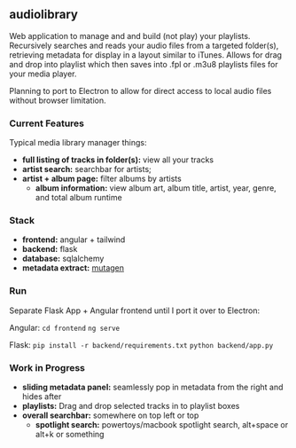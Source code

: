 ## audiolibrary

Web application to manage and and build (not play) your playlists. Recursively searches and reads your audio files from a targeted folder(s), retrieving metadata for display in a layout similar to iTunes. Allows for drag and drop into playlist which then saves into .fpl or .m3u8 playlists files for your media player.

Planning to port to Electron to allow for direct access to local audio files without browser limitation.

### Current Features

Typical media library manager things:

- **full listing of tracks in folder(s):** view all your tracks
- **artist search:** searchbar for artists;
- **artist + album page:** filter albums by artists
  - **album information:** view album art, album title, artist, year, genre, and total album runtime

### Stack

- **frontend:** angular + tailwind
- **backend:** flask
- **database:** sqlalchemy
- **metadata extract:** [mutagen](https://mutagen.readthedocs.io/en/latest/)

### Run

Separate Flask App + Angular frontend until I port it over to Electron:

Angular:
`cd frontend`
`ng serve`

Flask:
`pip install -r backend/requirements.txt`
`python backend/app.py`

### Work in Progress

- **sliding metadata panel:** seamlessly pop in metadata from the right and hides after
- **playlists:** Drag and drop selected tracks in to playlist boxes
- **overall searchbar:** somewhere on top left or top
  - **spotlight search:** powertoys/macbook spotlight search, alt+space or alt+k or something
